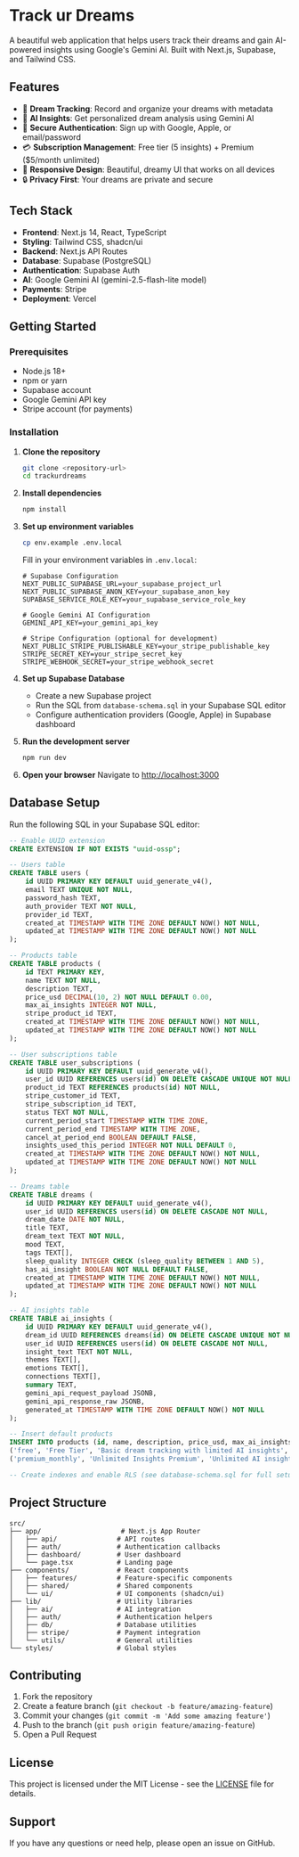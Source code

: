 # Track ur Dreams

A beautiful web application that helps users track their dreams and gain AI-powered insights using Google's Gemini AI. Built with Next.js, Supabase, and Tailwind CSS.

## Features

- 🌙 **Dream Tracking**: Record and organize your dreams with metadata
- 🤖 **AI Insights**: Get personalized dream analysis using Gemini AI
- 🔐 **Secure Authentication**: Sign up with Google, Apple, or email/password
- 💳 **Subscription Management**: Free tier (5 insights) + Premium ($5/month unlimited)
- 📱 **Responsive Design**: Beautiful, dreamy UI that works on all devices
- 🔒 **Privacy First**: Your dreams are private and secure

## Tech Stack

- **Frontend**: Next.js 14, React, TypeScript
- **Styling**: Tailwind CSS, shadcn/ui
- **Backend**: Next.js API Routes
- **Database**: Supabase (PostgreSQL)
- **Authentication**: Supabase Auth
- **AI**: Google Gemini AI (gemini-2.5-flash-lite model)
- **Payments**: Stripe
- **Deployment**: Vercel

## Getting Started

### Prerequisites

- Node.js 18+ 
- npm or yarn
- Supabase account
- Google Gemini API key
- Stripe account (for payments)

### Installation

1. **Clone the repository**
   ```bash
   git clone <repository-url>
   cd trackurdreams
   ```

2. **Install dependencies**
   ```bash
   npm install
   ```

3. **Set up environment variables**
   ```bash
   cp env.example .env.local
   ```
   
   Fill in your environment variables in `.env.local`:
   ```env
   # Supabase Configuration
   NEXT_PUBLIC_SUPABASE_URL=your_supabase_project_url
   NEXT_PUBLIC_SUPABASE_ANON_KEY=your_supabase_anon_key
   SUPABASE_SERVICE_ROLE_KEY=your_supabase_service_role_key

   # Google Gemini AI Configuration
   GEMINI_API_KEY=your_gemini_api_key

   # Stripe Configuration (optional for development)
   NEXT_PUBLIC_STRIPE_PUBLISHABLE_KEY=your_stripe_publishable_key
   STRIPE_SECRET_KEY=your_stripe_secret_key
   STRIPE_WEBHOOK_SECRET=your_stripe_webhook_secret
   ```

4. **Set up Supabase Database**
   - Create a new Supabase project
   - Run the SQL from `database-schema.sql` in your Supabase SQL editor
   - Configure authentication providers (Google, Apple) in Supabase dashboard

5. **Run the development server**
   ```bash
   npm run dev
   ```

6. **Open your browser**
   Navigate to [http://localhost:3000](http://localhost:3000)

## Database Setup

Run the following SQL in your Supabase SQL editor:

```sql
-- Enable UUID extension
CREATE EXTENSION IF NOT EXISTS "uuid-ossp";

-- Users table
CREATE TABLE users (
    id UUID PRIMARY KEY DEFAULT uuid_generate_v4(),
    email TEXT UNIQUE NOT NULL,
    password_hash TEXT,
    auth_provider TEXT NOT NULL,
    provider_id TEXT,
    created_at TIMESTAMP WITH TIME ZONE DEFAULT NOW() NOT NULL,
    updated_at TIMESTAMP WITH TIME ZONE DEFAULT NOW() NOT NULL
);

-- Products table
CREATE TABLE products (
    id TEXT PRIMARY KEY,
    name TEXT NOT NULL,
    description TEXT,
    price_usd DECIMAL(10, 2) NOT NULL DEFAULT 0.00,
    max_ai_insights INTEGER NOT NULL,
    stripe_product_id TEXT,
    created_at TIMESTAMP WITH TIME ZONE DEFAULT NOW() NOT NULL,
    updated_at TIMESTAMP WITH TIME ZONE DEFAULT NOW() NOT NULL
);

-- User subscriptions table
CREATE TABLE user_subscriptions (
    id UUID PRIMARY KEY DEFAULT uuid_generate_v4(),
    user_id UUID REFERENCES users(id) ON DELETE CASCADE UNIQUE NOT NULL,
    product_id TEXT REFERENCES products(id) NOT NULL,
    stripe_customer_id TEXT,
    stripe_subscription_id TEXT,
    status TEXT NOT NULL,
    current_period_start TIMESTAMP WITH TIME ZONE,
    current_period_end TIMESTAMP WITH TIME ZONE,
    cancel_at_period_end BOOLEAN DEFAULT FALSE,
    insights_used_this_period INTEGER NOT NULL DEFAULT 0,
    created_at TIMESTAMP WITH TIME ZONE DEFAULT NOW() NOT NULL,
    updated_at TIMESTAMP WITH TIME ZONE DEFAULT NOW() NOT NULL
);

-- Dreams table
CREATE TABLE dreams (
    id UUID PRIMARY KEY DEFAULT uuid_generate_v4(),
    user_id UUID REFERENCES users(id) ON DELETE CASCADE NOT NULL,
    dream_date DATE NOT NULL,
    title TEXT,
    dream_text TEXT NOT NULL,
    mood TEXT,
    tags TEXT[],
    sleep_quality INTEGER CHECK (sleep_quality BETWEEN 1 AND 5),
    has_ai_insight BOOLEAN NOT NULL DEFAULT FALSE,
    created_at TIMESTAMP WITH TIME ZONE DEFAULT NOW() NOT NULL,
    updated_at TIMESTAMP WITH TIME ZONE DEFAULT NOW() NOT NULL
);

-- AI insights table
CREATE TABLE ai_insights (
    id UUID PRIMARY KEY DEFAULT uuid_generate_v4(),
    dream_id UUID REFERENCES dreams(id) ON DELETE CASCADE UNIQUE NOT NULL,
    user_id UUID REFERENCES users(id) ON DELETE CASCADE NOT NULL,
    insight_text TEXT NOT NULL,
    themes TEXT[],
    emotions TEXT[],
    connections TEXT[],
    summary TEXT,
    gemini_api_request_payload JSONB,
    gemini_api_response_raw JSONB,
    generated_at TIMESTAMP WITH TIME ZONE DEFAULT NOW() NOT NULL
);

-- Insert default products
INSERT INTO products (id, name, description, price_usd, max_ai_insights, stripe_product_id) VALUES
('free', 'Free Tier', 'Basic dream tracking with limited AI insights', 0.00, 5, NULL),
('premium_monthly', 'Unlimited Insights Premium', 'Unlimited AI insights and advanced features', 5.00, -1, NULL);

-- Create indexes and enable RLS (see database-schema.sql for full setup)
```

## Project Structure

```
src/
├── app/                    # Next.js App Router
│   ├── api/               # API routes
│   ├── auth/              # Authentication callbacks
│   ├── dashboard/         # User dashboard
│   └── page.tsx           # Landing page
├── components/            # React components
│   ├── features/          # Feature-specific components
│   ├── shared/            # Shared components
│   └── ui/                # UI components (shadcn/ui)
├── lib/                   # Utility libraries
│   ├── ai/                # AI integration
│   ├── auth/              # Authentication helpers
│   ├── db/                # Database utilities
│   ├── stripe/            # Payment integration
│   └── utils/             # General utilities
└── styles/                # Global styles
```

## Contributing

1. Fork the repository
2. Create a feature branch (`git checkout -b feature/amazing-feature`)
3. Commit your changes (`git commit -m 'Add some amazing feature'`)
4. Push to the branch (`git push origin feature/amazing-feature`)
5. Open a Pull Request

## License

This project is licensed under the MIT License - see the [LICENSE](LICENSE) file for details.

## Support

If you have any questions or need help, please open an issue on GitHub. 